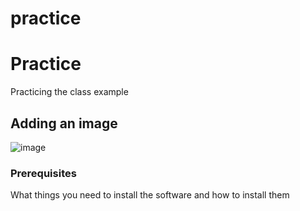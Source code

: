 # practice

# Practice

Practicing the class example

## Adding an image

![image]()

### Prerequisites

What things you need to install the software and how to install them

```
